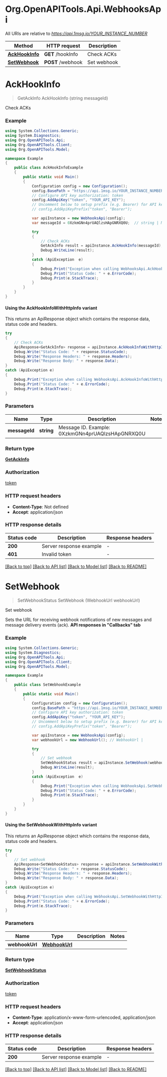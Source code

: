 # Org.OpenAPITools.Api.WebhooksApi

All URIs are relative to *https://api.1msg.io/YOUR_INSTANCE_NUMBER*

| Method | HTTP request | Description |
|--------|--------------|-------------|
| [**AckHookInfo**](WebhooksApi.md#ackhookinfo) | **GET** /hookInfo | Check ACKs |
| [**SetWebhook**](WebhooksApi.md#setwebhook) | **POST** /webhook | Set webhook |

<a id="ackhookinfo"></a>
# **AckHookInfo**
> GetAckInfo AckHookInfo (string messageId)

Check ACKs

### Example
```csharp
using System.Collections.Generic;
using System.Diagnostics;
using Org.OpenAPITools.Api;
using Org.OpenAPITools.Client;
using Org.OpenAPITools.Model;

namespace Example
{
    public class AckHookInfoExample
    {
        public static void Main()
        {
            Configuration config = new Configuration();
            config.BasePath = "https://api.1msg.io/YOUR_INSTANCE_NUMBER";
            // Configure API key authorization: token
            config.AddApiKey("token", "YOUR_API_KEY");
            // Uncomment below to setup prefix (e.g. Bearer) for API key, if needed
            // config.AddApiKeyPrefix("token", "Bearer");

            var apiInstance = new WebhooksApi(config);
            var messageId = 0XzkmGNn4prUAQlzsHApGNRXQ0U;  // string | Message ID. Example: 0XzkmGNn4prUAQlzsHApGNRXQ0U

            try
            {
                // Check ACKs
                GetAckInfo result = apiInstance.AckHookInfo(messageId);
                Debug.WriteLine(result);
            }
            catch (ApiException  e)
            {
                Debug.Print("Exception when calling WebhooksApi.AckHookInfo: " + e.Message);
                Debug.Print("Status Code: " + e.ErrorCode);
                Debug.Print(e.StackTrace);
            }
        }
    }
}
```

#### Using the AckHookInfoWithHttpInfo variant
This returns an ApiResponse object which contains the response data, status code and headers.

```csharp
try
{
    // Check ACKs
    ApiResponse<GetAckInfo> response = apiInstance.AckHookInfoWithHttpInfo(messageId);
    Debug.Write("Status Code: " + response.StatusCode);
    Debug.Write("Response Headers: " + response.Headers);
    Debug.Write("Response Body: " + response.Data);
}
catch (ApiException e)
{
    Debug.Print("Exception when calling WebhooksApi.AckHookInfoWithHttpInfo: " + e.Message);
    Debug.Print("Status Code: " + e.ErrorCode);
    Debug.Print(e.StackTrace);
}
```

### Parameters

| Name | Type | Description | Notes |
|------|------|-------------|-------|
| **messageId** | **string** | Message ID. Example: 0XzkmGNn4prUAQlzsHApGNRXQ0U |  |

### Return type

[**GetAckInfo**](GetAckInfo.md)

### Authorization

[token](../README.md#token)

### HTTP request headers

 - **Content-Type**: Not defined
 - **Accept**: application/json


### HTTP response details
| Status code | Description | Response headers |
|-------------|-------------|------------------|
| **200** | Server response example |  -  |
| **401** | Invalid token |  -  |

[[Back to top]](#) [[Back to API list]](../README.md#documentation-for-api-endpoints) [[Back to Model list]](../README.md#documentation-for-models) [[Back to README]](../README.md)

<a id="setwebhook"></a>
# **SetWebhook**
> SetWebhookStatus SetWebhook (WebhookUrl webhookUrl)

Set webhook

Sets the URL for receiving webhook notifications of new messages and message delivery events (ack).  **API responses in \"Callbacks\" tab**

### Example
```csharp
using System.Collections.Generic;
using System.Diagnostics;
using Org.OpenAPITools.Api;
using Org.OpenAPITools.Client;
using Org.OpenAPITools.Model;

namespace Example
{
    public class SetWebhookExample
    {
        public static void Main()
        {
            Configuration config = new Configuration();
            config.BasePath = "https://api.1msg.io/YOUR_INSTANCE_NUMBER";
            // Configure API key authorization: token
            config.AddApiKey("token", "YOUR_API_KEY");
            // Uncomment below to setup prefix (e.g. Bearer) for API key, if needed
            // config.AddApiKeyPrefix("token", "Bearer");

            var apiInstance = new WebhooksApi(config);
            var webhookUrl = new WebhookUrl(); // WebhookUrl | 

            try
            {
                // Set webhook
                SetWebhookStatus result = apiInstance.SetWebhook(webhookUrl);
                Debug.WriteLine(result);
            }
            catch (ApiException  e)
            {
                Debug.Print("Exception when calling WebhooksApi.SetWebhook: " + e.Message);
                Debug.Print("Status Code: " + e.ErrorCode);
                Debug.Print(e.StackTrace);
            }
        }
    }
}
```

#### Using the SetWebhookWithHttpInfo variant
This returns an ApiResponse object which contains the response data, status code and headers.

```csharp
try
{
    // Set webhook
    ApiResponse<SetWebhookStatus> response = apiInstance.SetWebhookWithHttpInfo(webhookUrl);
    Debug.Write("Status Code: " + response.StatusCode);
    Debug.Write("Response Headers: " + response.Headers);
    Debug.Write("Response Body: " + response.Data);
}
catch (ApiException e)
{
    Debug.Print("Exception when calling WebhooksApi.SetWebhookWithHttpInfo: " + e.Message);
    Debug.Print("Status Code: " + e.ErrorCode);
    Debug.Print(e.StackTrace);
}
```

### Parameters

| Name | Type | Description | Notes |
|------|------|-------------|-------|
| **webhookUrl** | [**WebhookUrl**](WebhookUrl.md) |  |  |

### Return type

[**SetWebhookStatus**](SetWebhookStatus.md)

### Authorization

[token](../README.md#token)

### HTTP request headers

 - **Content-Type**: application/x-www-form-urlencoded, application/json
 - **Accept**: application/json


### HTTP response details
| Status code | Description | Response headers |
|-------------|-------------|------------------|
| **200** | Server response example |  -  |

[[Back to top]](#) [[Back to API list]](../README.md#documentation-for-api-endpoints) [[Back to Model list]](../README.md#documentation-for-models) [[Back to README]](../README.md)

